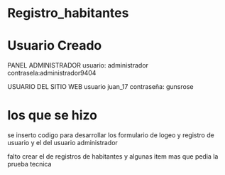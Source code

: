 # Registro_habitantes


# Usuario Creado

PANEL ADMINISTRADOR
usuario: administrador
contrasela:administrador9404

USUARIO DEL SITIO WEB
usuario juan_17
contraseña: gunsrose

# los que se hizo
se inserto codigo para desarrollar los formulario de
logeo y registro de usuario y el del usuario administrador

falto crear el de registros de habitantes
y algunas item mas que pedia la prueba tecnica
